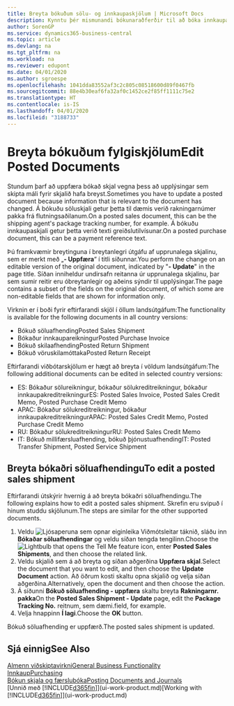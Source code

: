 ```yaml
---
title: Breyta bókuðum sölu- og innkaupaskjölum | Microsoft Docs
description: Kynntu þér mismunandi bókunaraðferðir til að bóka innkaupaskjöl og hvernig hægt er að uppfæra bókuð skjöl.
author: SorenGP
ms.service: dynamics365-business-central
ms.topic: article
ms.devlang: na
ms.tgt_pltfrm: na
ms.workload: na
ms.reviewer: edupont
ms.date: 04/01/2020
ms.author: sgroespe
ms.openlocfilehash: 1041dda83552af3c2c805c08518600d89f0467fb
ms.sourcegitcommit: 88e4b30eaf6fa32af0c1452ce2f85ff1111c75e2
ms.translationtype: HT
ms.contentlocale: is-IS
ms.lasthandoff: 04/01/2020
ms.locfileid: "3188733"
---
```

# <a name="edit-posted-documents"></a><span data-ttu-id="6b061-103">Breyta bókuðum fylgiskjölum</span><span class="sxs-lookup"><span data-stu-id="6b061-103">Edit Posted Documents</span></span>
<span data-ttu-id="6b061-104">Stundum þarf að uppfæra bókað skjal vegna þess að upplýsingar sem skipta máli fyrir skjalið hafa breyst.</span><span class="sxs-lookup"><span data-stu-id="6b061-104">Sometimes you have to update a posted document because information that is relevant to the document has changed.</span></span> <span data-ttu-id="6b061-105">Á bókuðu söluskjali getur þetta til dæmis verið rakningarnúmer pakka frá flutningsaðilanum.</span><span class="sxs-lookup"><span data-stu-id="6b061-105">On a posted sales document, this can be the shipping agent's package tracking number, for example.</span></span> <span data-ttu-id="6b061-106">Á bókuðu innkaupaskjali getur þetta verið texti greiðslutilvísunar.</span><span class="sxs-lookup"><span data-stu-id="6b061-106">On a posted purchase document, this can be a payment reference text.</span></span>

<span data-ttu-id="6b061-107">Þú framkvæmir breytinguna í breytanlegri útgáfu af upprunalega skjalinu, sem er merkt með „**- Uppfæra**“ í titli síðunnar.</span><span class="sxs-lookup"><span data-stu-id="6b061-107">You perform the change on an editable version of the original document, indicated by "**- Update**" in the page title.</span></span> <span data-ttu-id="6b061-108">Síðan inniheldur undirsafn reitanna úr upprunalega skjalinu, þar sem sumir reitir eru óbreytanlegir og aðeins sýndir til upplýsingar.</span><span class="sxs-lookup"><span data-stu-id="6b061-108">The page contains a subset of the fields on the original document, of which some are non-editable fields that are shown for information only.</span></span>

<span data-ttu-id="6b061-109">Virknin er í boði fyrir eftirfarandi skjöl í öllum landsútgáfum:</span><span class="sxs-lookup"><span data-stu-id="6b061-109">The functionality is available for the following documents in all country versions:</span></span>
- <span data-ttu-id="6b061-110">Bókuð söluafhending</span><span class="sxs-lookup"><span data-stu-id="6b061-110">Posted Sales Shipment</span></span>
- <span data-ttu-id="6b061-111">Bókaður innkaupareikningur</span><span class="sxs-lookup"><span data-stu-id="6b061-111">Posted Purchase Invoice</span></span>
- <span data-ttu-id="6b061-112">Bókuð skilaafhending</span><span class="sxs-lookup"><span data-stu-id="6b061-112">Posted Return Shipment</span></span>
- <span data-ttu-id="6b061-113">Bókuð vöruskilamóttaka</span><span class="sxs-lookup"><span data-stu-id="6b061-113">Posted Return Receipt</span></span>

<span data-ttu-id="6b061-114">Eftirfarandi viðbótarskjölum er hægt að breyta í völdum landsútgáfum:</span><span class="sxs-lookup"><span data-stu-id="6b061-114">The following additional documents can be edited in selected country versions:</span></span>
- <span data-ttu-id="6b061-115">ES: Bókaður sölureikningur, bókaður sölukreditreikningur, bókaður innkaupakreditreikningur</span><span class="sxs-lookup"><span data-stu-id="6b061-115">ES: Posted Sales Invoice, Posted Sales Credit Memo, Posted Purchase Credit Memo</span></span>
- <span data-ttu-id="6b061-116">APAC: Bókaður sölukreditreikningur, bókaður innkaupakreditreikningur</span><span class="sxs-lookup"><span data-stu-id="6b061-116">APAC: Posted Sales Credit Memo, Posted Purchase Credit Memo</span></span>
- <span data-ttu-id="6b061-117">RU: Bókaður sölukreditreikningur</span><span class="sxs-lookup"><span data-stu-id="6b061-117">RU: Posted Sales Credit Memo</span></span>
- <span data-ttu-id="6b061-118">IT: Bókuð millifærsluafhending, bókuð þjónustuafhending</span><span class="sxs-lookup"><span data-stu-id="6b061-118">IT: Posted Transfer Shipment, Posted Service Shipment</span></span>

## <a name="to-edit-a-posted-sales-shipment"></a><span data-ttu-id="6b061-119">Breyta bókaðri söluafhendingu</span><span class="sxs-lookup"><span data-stu-id="6b061-119">To edit a posted sales shipment</span></span>
<span data-ttu-id="6b061-120">Eftirfarandi útskýrir hvernig á að breyta bókaðri söluafhendingu.</span><span class="sxs-lookup"><span data-stu-id="6b061-120">The following explains how to edit a posted sales shipment.</span></span> <span data-ttu-id="6b061-121">Skrefin eru svipuð í hinum studdu skjölunum.</span><span class="sxs-lookup"><span data-stu-id="6b061-121">The steps are similar for the other supported documents.</span></span>

1. <span data-ttu-id="6b061-122">Veldu ![Ljósaperuna sem opnar eiginleika Viðmótsleitar](media/ui-search/search_small.png "Segðu mér hvað þú vilt gera") táknið, sláðu inn **Bókaðar söluafhendingar** og veldu síðan tengda tengilinn.</span><span class="sxs-lookup"><span data-stu-id="6b061-122">Choose the ![Lightbulb that opens the Tell Me feature](media/ui-search/search_small.png "Tell me what you want to do") icon, enter **Posted Sales Shipments**, and then choose the related link.</span></span>
2. <span data-ttu-id="6b061-123">Veldu skjalið sem á að breyta og síðan aðgerðina **Uppfæra skjal**.</span><span class="sxs-lookup"><span data-stu-id="6b061-123">Select the document that you want to edit, and then choose the **Update Document** action.</span></span> <span data-ttu-id="6b061-124">Að öðrum kosti skaltu opna skjalið og velja síðan aðgerðina.</span><span class="sxs-lookup"><span data-stu-id="6b061-124">Alternatively, open the document and then choose the action.</span></span>
3. <span data-ttu-id="6b061-125">Á síðunni **Bókuð söluafhending - uppfæra** skaltu breyta **Rakningarnr. pakka**</span><span class="sxs-lookup"><span data-stu-id="6b061-125">On the **Posted Sales Shipment - Update** page, edit the **Package Tracking No.**</span></span> <span data-ttu-id="6b061-126">reitnum, sem dæmi.</span><span class="sxs-lookup"><span data-stu-id="6b061-126">field, for example.</span></span>
4. <span data-ttu-id="6b061-127">Velja hnappinn **Í lagi**.</span><span class="sxs-lookup"><span data-stu-id="6b061-127">Choose the **OK** button.</span></span>

<span data-ttu-id="6b061-128">Bókuð söluafhending er uppfærð.</span><span class="sxs-lookup"><span data-stu-id="6b061-128">The posted sales shipment is updated.</span></span>

## <a name="see-also"></a><span data-ttu-id="6b061-129">Sjá einnig</span><span class="sxs-lookup"><span data-stu-id="6b061-129">See Also</span></span>
[<span data-ttu-id="6b061-130">Almenn viðskiptavirkni</span><span class="sxs-lookup"><span data-stu-id="6b061-130">General Business Functionality</span></span>](ui-across-business-areas.md)  
[<span data-ttu-id="6b061-131">Innkaup</span><span class="sxs-lookup"><span data-stu-id="6b061-131">Purchasing</span></span>](purchasing-manage-purchasing.md)  
[<span data-ttu-id="6b061-132">Bókun skjala og færslubóka</span><span class="sxs-lookup"><span data-stu-id="6b061-132">Posting Documents and Journals</span></span>](ui-post-documents-journals.md)  
<span data-ttu-id="6b061-133">[Unnið með [!INCLUDE[d365fin](includes/d365fin_md.md)]](ui-work-product.md)</span><span class="sxs-lookup"><span data-stu-id="6b061-133">[Working with [!INCLUDE[d365fin](includes/d365fin_md.md)]](ui-work-product.md)</span></span>
